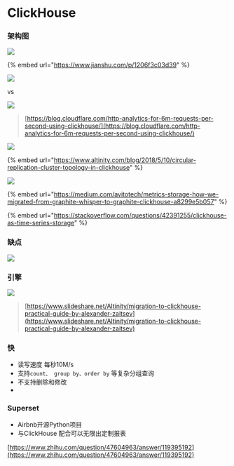 # ClickHouse

### 架构图

![](../../.gitbook/assets/image%20%2838%29.png)



{% embed url="https://www.jianshu.com/p/1206f3c03d39" %}



![](../../.gitbook/assets/image%20%2827%29.png)

vs

![](../../.gitbook/assets/image%20%2841%29.png)

> [https://blog.cloudflare.com/http-analytics-for-6m-requests-per-second-using-clickhouse/](https://blog.cloudflare.com/http-analytics-for-6m-requests-per-second-using-clickhouse/)

![](../../.gitbook/assets/image%20%2843%29.png)

{% embed url="https://www.altinity.com/blog/2018/5/10/circular-replication-cluster-topology-in-clickhouse" %}



![](../../.gitbook/assets/image%20%2846%29.png)

{% embed url="https://medium.com/avitotech/metrics-storage-how-we-migrated-from-graphite-whisper-to-graphite-clickhouse-a8299e5b057" %}

{% embed url="https://stackoverflow.com/questions/42391255/clickhouse-as-time-series-storage" %}





### 缺点

![](../../.gitbook/assets/image%20%284%29.png)



### 引擎

![](../../.gitbook/assets/image%20%2839%29.png)

> [https://www.slideshare.net/Altinity/migration-to-clickhouse-practical-guide-by-alexander-zaitsev](https://www.slideshare.net/Altinity/migration-to-clickhouse-practical-guide-by-alexander-zaitsev)





### 快

* 读写速度 每秒10M/s
* 支持`count、 group by、order by` 等复杂分组查询
* 不支持删除和修改
* 
### Superset

*  Airbnb开源Python项目
* 与ClickHouse 配合可以无限出定制报表

[https://www.zhihu.com/question/47604963/answer/119395192](https://www.zhihu.com/question/47604963/answer/119395192)  



